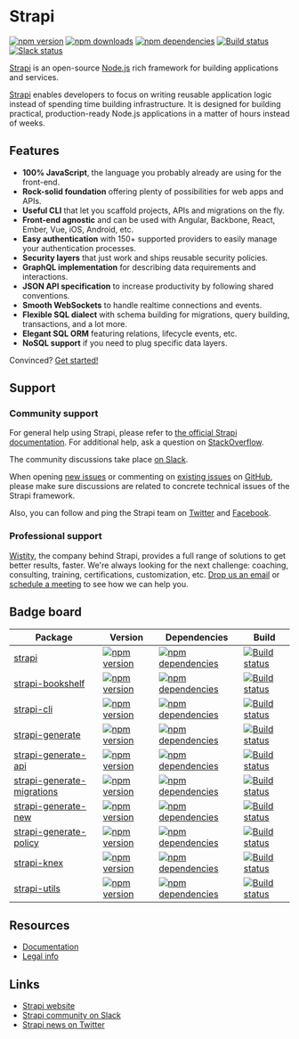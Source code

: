 # Strapi

[![npm version](https://img.shields.io/npm/v/strapi.svg)](https://www.npmjs.org/package/strapi)
[![npm downloads](https://img.shields.io/npm/dm/strapi.svg)](https://www.npmjs.org/package/strapi)
[![npm dependencies](https://david-dm.org/wistityhq/strapi.svg)](https://david-dm.org/wistityhq/strapi)
[![Build status](https://travis-ci.org/wistityhq/strapi.svg?branch=master)](https://travis-ci.org/wistityhq/strapi)
[![Slack status](http://strapi-slack.herokuapp.com/badge.svg)](http://slack.strapi.io)

[Strapi](http://strapi.io/) is an open-source [Node.js](https://nodejs.org/) rich framework for building applications and services.

[Strapi](http://strapi.io/) enables developers to focus on writing reusable application logic instead of spending time building infrastructure. It is designed for building practical, production-ready Node.js applications in a matter of hours instead of weeks.

## Features

- **100% JavaScript**, the language you probably already are using for the front-end.
- **Rock-solid foundation** offering plenty of possibilities for web apps and APIs.
- **Useful CLI** that let you scaffold projects, APIs and migrations on the fly.
- **Front-end agnostic** and can be used with Angular, Backbone, React, Ember, Vue, iOS, Android, etc.
- **Easy authentication** with 150+ supported providers to easily manage your authentication processes.
- **Security layers** that just work and ships reusable security policies.
- **GraphQL implementation** for describing data requirements and interactions.
- **JSON API specification** to increase productivity by following shared conventions.
- **Smooth WebSockets** to handle realtime connections and events.
- **Flexible SQL dialect** with schema building for migrations, query building, transactions, and a lot more.
- **Elegant SQL ORM** featuring relations, lifecycle events, etc.
- **NoSQL support** if you need to plug specific data layers.

Convinced? [Get started!](./docs/)

## Support

### Community support

For general help using Strapi, please refer to [the official Strapi documentation](./docs/). For additional help, ask a question on [StackOverflow](http://stackoverflow.com/questions/tagged/strapi).

The community discussions take place [on Slack](http://slack.strapi.io).

When opening [new issues](https://github.com/wistityhq/strapi/issues/new) or commenting on [existing issues](https://github.com/wistityhq/strapi/issues) on [GitHub](https://github.com/wistityhq/strapi), please make sure discussions are related to concrete technical issues of the Strapi framework.

Also, you can follow and ping the Strapi team on [Twitter](https://twitter.com/strapijs) and [Facebook](https://www.facebook.com/Strapi-616063331867161).

### Professional support

[Wistity](http://wistity.co), the company behind Strapi, provides a full range of solutions to get better results, faster. We're always looking for the next challenge: coaching, consulting, training, certifications, customization, etc. [Drop us an email](mailto:support@wistity.co) or [schedule a meeting](https://calendly.com/wistityhq/) to see how we can help you.

## Badge board

| Package | Version | Dependencies | Build |
|---------|---------|--------------|-------|
| [strapi](https://github.com/wistityhq/strapi/tree/master/packages/strapi) | [![npm version](https://img.shields.io/npm/v/strapi.svg)](https://www.npmjs.org/package/strapi) | [![npm dependencies](https://david-dm.org/wistityhq/strapi.svg)](https://david-dm.org/wistityhq/strapi) | [![Build status](https://travis-ci.org/wistityhq/strapi.svg?branch=master)](https://travis-ci.org/wistityhq/strapi) |
| [strapi-bookshelf](https://github.com/wistityhq/strapi/tree/master/packages/strapi-bookshelf) | [![npm version](https://img.shields.io/npm/v/strapi-bookshelf.svg)](https://www.npmjs.org/package/strapi-bookshelf) | [![npm dependencies](https://david-dm.org/wistityhq/strapi-bookshelf.svg)](https://david-dm.org/wistityhq/strapi-bookshelf) | [![Build status](https://travis-ci.org/wistityhq/strapi-bookshelf.svg?branch=master)](https://travis-ci.org/wistityhq/strapi-bookshelf) |
| [strapi-cli](https://github.com/wistityhq/strapi/tree/master/packages/strapi-cli) | [![npm version](https://img.shields.io/npm/v/strapi-cli.svg)](https://www.npmjs.org/package/strapi-cli) | [![npm dependencies](https://david-dm.org/wistityhq/strapi-cli.svg)](https://david-dm.org/wistityhq/strapi-cli) | [![Build status](https://travis-ci.org/wistityhq/strapi-cli.svg?branch=master)](https://travis-ci.org/wistityhq/strapi-cli) |
| [strapi-generate](https://github.com/wistityhq/strapi/tree/master/packages/strapi-generate) | [![npm version](https://img.shields.io/npm/v/strapi-generate.svg)](https://www.npmjs.org/package/strapi-generate) | [![npm dependencies](https://david-dm.org/wistityhq/strapi-generate.svg)](https://david-dm.org/wistityhq/strapi-generate) | [![Build status](https://travis-ci.org/wistityhq/strapi-generate.svg?branch=master)](https://travis-ci.org/wistityhq/strapi-generate) |
| [strapi-generate-api](https://github.com/wistityhq/strapi/tree/master/packages/strapi-generate-api) | [![npm version](https://img.shields.io/npm/v/strapi-generate-api.svg)](https://www.npmjs.org/package/strapi-generate-api) | [![npm dependencies](https://david-dm.org/wistityhq/strapi-generate-api.svg)](https://david-dm.org/wistityhq/strapi-generate-api) | [![Build status](https://travis-ci.org/wistityhq/strapi-generate-api.svg?branch=master)](https://travis-ci.org/wistityhq/strapi-generate-api) |
| [strapi-generate-migrations](https://github.com/wistityhq/strapi/tree/master/packages/strapi-generate-migrations) | [![npm version](https://img.shields.io/npm/v/strapi-generate-migrations.svg)](https://www.npmjs.org/package/strapi-generate-migrations) | [![npm dependencies](https://david-dm.org/wistityhq/strapi-generate-migrations.svg)](https://david-dm.org/wistityhq/strapi-generate-migrations) | [![Build status](https://travis-ci.org/wistityhq/strapi-generate-migrations.svg?branch=master)](https://travis-ci.org/wistityhq/strapi-generate-migrations) |
| [strapi-generate-new](https://github.com/wistityhq/strapi/tree/master/packages/strapi-generate-new) | [![npm version](https://img.shields.io/npm/v/strapi-generate-new.svg)](https://www.npmjs.org/package/strapi-generate-new) | [![npm dependencies](https://david-dm.org/wistityhq/strapi-generate-new.svg)](https://david-dm.org/wistityhq/strapi-generate-new) | [![Build status](https://travis-ci.org/wistityhq/strapi-generate-new.svg?branch=master)](https://travis-ci.org/wistityhq/strapi-generate-new) |
| [strapi-generate-policy](https://github.com/wistityhq/strapi/tree/master/packages/strapi-generate-policy) | [![npm version](https://img.shields.io/npm/v/strapi-generate-policy.svg)](https://www.npmjs.org/package/strapi-generate-policy) | [![npm dependencies](https://david-dm.org/wistityhq/strapi-generate-policy.svg)](https://david-dm.org/wistityhq/strapi-generate-policy) | [![Build status](https://travis-ci.org/wistityhq/strapi-generate-policy.svg?branch=master)](https://travis-ci.org/wistityhq/strapi-generate-policy) |
| [strapi-knex](https://github.com/wistityhq/strapi/tree/master/packages/strapi-knex) | [![npm version](https://img.shields.io/npm/v/strapi-knex.svg)](https://www.npmjs.org/package/strapi-knex) | [![npm dependencies](https://david-dm.org/wistityhq/strapi-knex.svg)](https://david-dm.org/wistityhq/strapi-knex) | [![Build status](https://travis-ci.org/wistityhq/strapi-knex.svg?branch=master)](https://travis-ci.org/wistityhq/strapi-knex) |
| [strapi-utils](https://github.com/wistityhq/strapi/tree/master/packages/strapi-utils) | [![npm version](https://img.shields.io/npm/v/strapi-utils.svg)](https://www.npmjs.org/package/strapi-utils) | [![npm dependencies](https://david-dm.org/wistityhq/strapi-utils.svg)](https://david-dm.org/wistityhq/strapi-utils) | [![Build status](https://travis-ci.org/wistityhq/strapi-utils.svg?branch=master)](https://travis-ci.org/wistityhq/strapi-utils) |

## Resources

- [Documentation](./docs)
- [Legal info](./info)

## Links

- [Strapi website](http://strapi.io/)
- [Strapi community on Slack](http://slack.strapi.io)
- [Strapi news on Twitter](https://twitter.com/strapijs)
